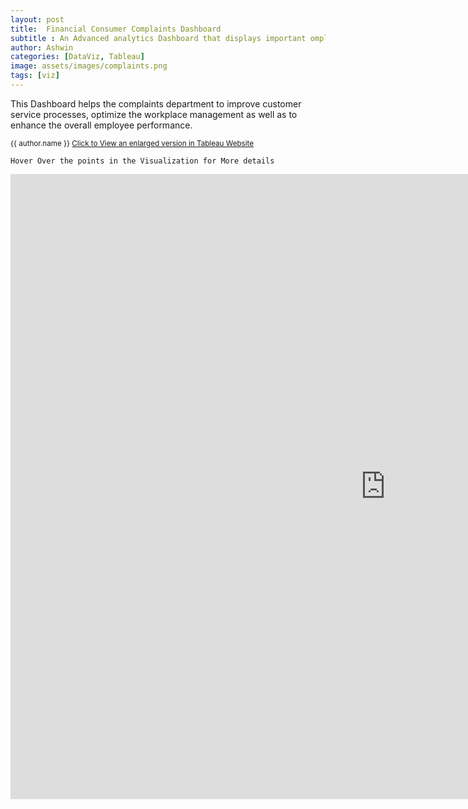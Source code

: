 ```yaml
---
layout: post
title:  Financial Consumer Complaints Dashboard
subtitle : An Advanced analytics Dashboard that displays important omplaints metrics using interactive data visualizations
author: Ashwin
categories: [DataViz, Tableau]
image: assets/images/complaints.png
tags: [viz]
---
```


This Dashboard helps the complaints department to improve customer service processes, optimize the workplace management as well as to enhance the overall employee performance.

<small class="ml-3"> {{ author.name }} <span><a target="_blank" href="https://public.tableau.com/views/FinancialConsumerComplaintsDashboard/OverView?:language=en&:display_count=y&:origin=viz_share_link" class="btn btn-outline-success btn-sm btn-round ml-1">Click to View an enlarged version in Tableau Website </a></span> </small>

`Hover Over the points in the Visualization for More details`

<iframe seamless frameborder="0" src="https://public.tableau.com/views/FinancialConsumerComplaintsDashboard/OverView?:language=en&:display_count=y&:origin=viz_share_link&:showVizHome=no" style = "z-index: 11; width: 1200px; height: 1000px; top: 0px; left: -100px;" ></iframe>